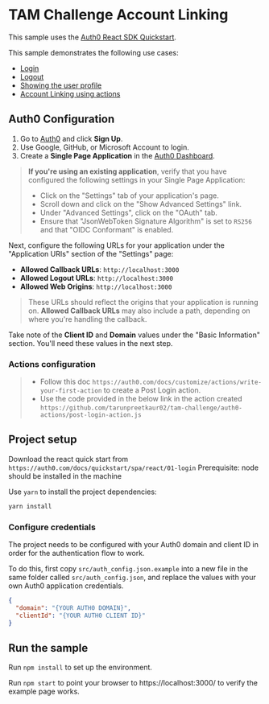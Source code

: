 # TAM Challenge Account Linking

This sample uses the [Auth0 React SDK Quickstart](https://auth0.com/docs/quickstart/spa/react). 

This sample demonstrates the following use cases:

- [Login](https://github.com/tarunpreetkaur02/tam-challenge/tree/main/src/components)
- [Logout](https://github.com/tarunpreetkaur02/tam-challenge/src/components/NavBar.js#L102-L108)
- [Showing the user profile](https://github.com/tarunpreetkaur02/tam-challenge/src/views/Profile.js)
- [Account Linking using actions](https://github.com/tarunpreetkaur02/tam-challenge/auth0-actions/post-login-action.js)

## Auth0 Configuration

1. Go to [Auth0](https://auth0.com) and click **Sign Up**.
2. Use Google, GitHub, or Microsoft Account to login.
3. Create a **Single Page Application** in the [Auth0 Dashboard](https://manage.auth0.com/#/applications).

> **If you're using an existing application**, verify that you have configured the following settings in your Single Page Application:
>
> - Click on the "Settings" tab of your application's page.
> - Scroll down and click on the "Show Advanced Settings" link.
> - Under "Advanced Settings", click on the "OAuth" tab.
> - Ensure that "JsonWebToken Signature Algorithm" is set to `RS256` and that "OIDC Conformant" is enabled.

Next, configure the following URLs for your application under the "Application URIs" section of the "Settings" page:

- **Allowed Callback URLs**: `http://localhost:3000`
- **Allowed Logout URLs**: `http://localhost:3000`
- **Allowed Web Origins**: `http://localhost:3000`

> These URLs should reflect the origins that your application is running on. **Allowed Callback URLs** may also include a path, depending on where you're handling the callback.

Take note of the **Client ID** and **Domain** values under the "Basic Information" section. You'll need these values in the next step.

### Actions configuration
> - Follow this doc `https://auth0.com/docs/customize/actions/write-your-first-action` to create a Post Login action.
> - Use the code provided in the below link in the action created
`https://github.com/tarunpreetkaur02/tam-challenge/auth0-actions/post-login-action.js`


## Project setup
Download the react quick start from `https://auth0.com/docs/quickstart/spa/react/01-login`
Prerequisite: node should be installed in the machine

Use `yarn` to install the project dependencies:

```bash
yarn install
```

### Configure credentials

The project needs to be configured with your Auth0 domain and client ID in order for the authentication flow to work.

To do this, first copy `src/auth_config.json.example` into a new file in the same folder called `src/auth_config.json`, and replace the values with your own Auth0 application credentials.

```json
{
  "domain": "{YOUR AUTH0 DOMAIN}",
  "clientId": "{YOUR AUTH0 CLIENT ID}"
}
```


## Run the sample
Run `npm install` to set up the environment.

Run `npm start` to point your browser to https://localhost:3000/ to verify the example page works.
